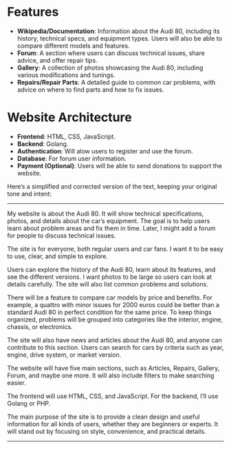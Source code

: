 
# Features  
- **Wikipedia/Documentation**: Information about the Audi 80, including its history, technical specs, and equipment types. Users will also be able to compare different models and features.  
- **Forum**: A section where users can discuss technical issues, share advice, and offer repair tips.  
- **Gallery**: A collection of photos showcasing the Audi 80, including various modifications and tunings.  
- **Repairs/Repair Parts**: A detailed guide to common car problems, with advice on where to find parts and how to fix issues.  




# Website Architecture  

- **Frontend**: HTML, CSS, JavaScript.  
- **Backend**: Golang.  
- **Authentication**: Will alow users to register and use the forum.  
- **Database**: For forum user information.  
- **Payment (Optional)**: Users will be able to send donations to support the website.  


Here’s a simplified and corrected version of the text, keeping your original tone and intent:  

---

My website is about the Audi 80. It will show technical specifications, photos, and details about the car’s equipment. The goal is to help users learn about problem areas and fix them in time. Later, I might add a forum for people to discuss technical issues.  


The site is for everyone, both regular users and car fans. I want it to be easy to use, clear, and simple to explore.

Users can explore the history of the Audi 80, learn about its features, and see the different versions. I want photos to be large so users can look at details carefully. The site will also list common problems and solutions.  

There will be a feature to compare car models by price and benefits. For example, a quattro with minor issues for 2000 euros could be better than a standard Audi 80 in perfect condition for the same price. To keep things organized, problems will be grouped into categories like the interior, engine, chassis, or electronics.  

The site will also have news and articles about the Audi 80, and anyone can contribute to this section. Users can search for cars by criteria such as year, engine, drive system, or market version.  

The website will have five main sections, such as Articles, Repairs, Gallery, Forum, and maybe one more. It will also include filters to make searching easier.  

The frontend will use HTML, CSS, and JavaScript. For the backend, I’ll use Golang or PHP.  

The main purpose of the site is to provide a clean design and useful information for all kinds of users, whether they are beginners or experts. It will stand out by focusing on style, convenience, and practical details.  

---
